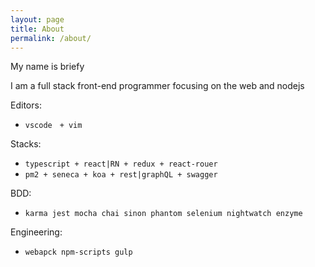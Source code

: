 ```yaml
---
layout: page
title: About
permalink: /about/
---
```


My name is briefy

I am a full stack front-end programmer focusing on the web and nodejs

Editors:

* `vscode　+ vim`

Stacks:

* `typescript + react|RN + redux + react-rouer`
* `pm2 + seneca + koa + rest|graphQL + swagger`

BDD:

* `karma jest mocha chai sinon phantom selenium nightwatch enzyme`

Engineering:

* `webapck npm-scripts gulp`
